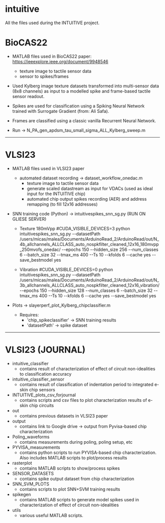 # intuitive
All the files used during the INTUITIVE project.

# BioCAS22
 - MATLAB files used in BioCAS22 paper: https://ieeexplore.ieee.org/document/9948546
   - texture image to tactile sensor data
   - sensor to spikes/frames   

 - Used Kylberg image texture datasets transformed into multi-sensor data (8x8 channels) as input to a modelled spike and frame-based tactile sensor readout.
 - Spikes are used for classification using a Spiking Neural Network trained with Surrogate Gradient (from: Ali Safa).
 - Frames are classified using a classic vanilla Recurrent Neural Network.

 - Run -> N_PA_gen_apdsm_tau_small_sigma_ALL_Kylberg_sweep.m

-------------------------------------------------------
# VLSI23
 - MATLAB files used in VLSI23 paper
   - automated dataset recording -> dataset_workflow_onedac.m
     - texture image to tactile sensor data
     - generate scaled datastream as input for VDACs (used as ideal input for the INTUITIVE chip)
     - automated chip output spikes recording (AER) and address remapping (to fill 12x16 addresses)

  - SNN training code (Python) -> intuitivespikes_snn_sg.py (RUN ON GLIESE SERVER)
      - Texture 180mVpp
    #CUDA_VISIBLE_DEVICES=3 python intuitivespikes_snn_sg.py --datasetPath /users/micas/malea/Documents/ArduinoRead_2/ArduinoRead/out/N_4b_allchannels_ALLCLASS_auto_nospkfilter_cleaned_12x16_180mvpp_250mvofs_onedac/ --epochs 150 --hidden_size 256 --num_classes 6 --batch_size 32 --tmax_ms 400 --Ts 10 --kfolds 6 --cache yes --save_bestmodel yes
    
    -  Vibration
    #CUDA_VISIBLE_DEVICES=0 python intuitivespikes_snn_sg.py --datasetPath /users/micas/malea/Documents/ArduinoRead_2/ArduinoRead/out/N_3b_allchannels_ALLCLASS_auto_nospkfilter_cleaned_12x16_vibration/ --epochs 150 --hidden_size 128 --num_classes 6 --batch_size 32 --tmax_ms 400 --Ts 10 --kfolds 6 --cache yes --save_bestmodel yes
  - Plots -> slayerperf_plot_Kylberg_chipclassifier.m
     - Requires:
       - 'chip_spikeclassifier' -> SNN training results
       - 'datasetPath' -> spike dataset 

-------------------------------------------------------
# VLSI23 (JOURNAL)
- intuitive_classifier
	- contains result of characterization of effect of circuit non-idealities to classification accuracy
- intuitive_classifier_sensor
	- contains result of classification of indentation period to integrated e-skin chip sensors
- INTUITIVE_plots_csv_forjournal
	- contains scripts and csv files to plot characterization results of e-skin chip circuits
- out
	- contains previous datasets in VLSI23 paper
- output
	- contains link to Google drive -> output from Pyvisa-based chip characterization
- Poling_waveforms
	- contains measurements during poling, poling setup, etc
- PYVISA_measurements
	- contains python scripts to run PYVISA-based chip characterization. Also includes MATLAB scripts to plot/process results
- rasterplot
	- contains MATLAB scripts to show/process spikes
- SENSOR_DATASETS
	- contains spike output dataset from chip characterization
- SNN_SVM_PLOTS
	- contains scripts to plot SNN+SVM training results
- spikegen
	- contains MATLAB scripts to generate model spikes used in characterization of effect of circuit non-idealities
- utils
	- various useful MATLAB scripts. 
     
